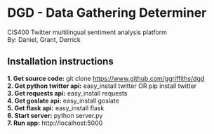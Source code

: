 # DGD - Data Gathering Determiner 
CIS400 Twitter multilingual sentiment analysis platform<br>
By: Daniel, Grant, Derrick

## Installation instructions
<b>1. Get source code:</b> git clone https://www.github.com/ggriffiths/dgd<br>
<b>2. Get python twitter api:</b> easy_install twitter OR pip install twitter<br>
<b>3. Get requests api:</b> easy_install requests<br>
<b>4. Get goslate api:</b> easy_install goslate<br>
<b>5. Get flask api:</b> easy_install flask<br>
<b>6. Start server:</b> python server.py<br>
<b>7. Run app:</b> http://localhost:5000<br>
